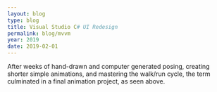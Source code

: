 ```yaml
---
layout: blog
type: blog
title: Visual Studio C# UI Redesign
permalink: blog/mvvm
year: 2019
date: 2019-02-01
---
```


After weeks of hand-drawn and computer generated posing, creating shorter simple animations, and mastering the walk/run cycle, the term culminated in a final animation project, as seen above.